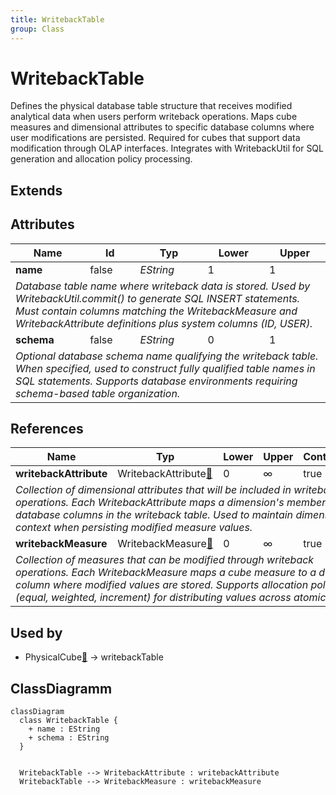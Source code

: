 ```yaml
---
title: WritebackTable
group: Class
---
```


# WritebackTable<a name="class-writebacktable"></a>

Defines the physical database table structure that receives modified analytical data when users perform writeback operations. Maps cube measures and dimensional attributes to specific database columns where user modifications are persisted. Required for cubes that support data modification through OLAP interfaces. Integrates with WritebackUtil for SQL generation and allocation policy processing.
## Extends

## Attributes

<table>
  <thead>
    <tr>
      <th>Name</th>
      <th>Id</th>
      <th>Typ</th>
      <th>Lower</th>
      <th>Upper</th>
    </tr>
  </thead>
  <tbody>
    <tr>
      <td><strong>name</strong></td>
      <td>false</td>
      <td><em>EString</em></td>
      <td>1</td>
      <td>1</td>
    </tr>
    <tr>
      <td colspan="5"><em>Database table name where writeback data is stored. Used by WritebackUtil.commit() to generate SQL INSERT statements. Must contain columns matching the WritebackMeasure and WritebackAttribute definitions plus system columns (ID, USER).</em></td>
    </tr>
    <tr>
      <td><strong>schema</strong></td>
      <td>false</td>
      <td><em>EString</em></td>
      <td>0</td>
      <td>1</td>
    </tr>
    <tr>
      <td colspan="5"><em>Optional database schema name qualifying the writeback table. When specified, used to construct fully qualified table names in SQL statements. Supports database environments requiring schema-based table organization.</em></td>
    </tr>
  </tbody>
</table>

## References

<table>
  <thead>
    <tr>
      <th>Name</th>
      <th>Typ</th>
      <th>Lower</th>
      <th>Upper</th>
      <th>Containment</th>
    </tr>
  </thead>
  <tbody>
    <tr>
      <td><strong>writebackAttribute</strong></td>
      <td>WritebackAttribute<a href="./class-WritebackAttribute">🔗</a></td>
      <td>0</td>
      <td>&infin;</td>
      <td>true</td>
    </tr>
    <tr>
      <td colspan="5"><em>Collection of dimensional attributes that will be included in writeback operations. Each WritebackAttribute maps a dimension's members to database columns in the writeback table. Used to maintain dimensional context when persisting modified measure values.</em></td>
    </tr>
    <tr>
      <td><strong>writebackMeasure</strong></td>
      <td>WritebackMeasure<a href="./class-WritebackMeasure">🔗</a></td>
      <td>0</td>
      <td>&infin;</td>
      <td>true</td>
    </tr>
    <tr>
      <td colspan="5"><em>Collection of measures that can be modified through writeback operations. Each WritebackMeasure maps a cube measure to a database column where modified values are stored. Supports allocation policies (equal, weighted, increment) for distributing values across atomic cells.</em></td>
    </tr>
  </tbody>
</table>



## Used by

- PhysicalCube[🔗](./class-PhysicalCube) → writebackTable

## ClassDiagramm

```mermaid
classDiagram
  class WritebackTable {
    + name : EString
    + schema : EString
  }


  WritebackTable --> WritebackAttribute : writebackAttribute
  WritebackTable --> WritebackMeasure : writebackMeasure

```
